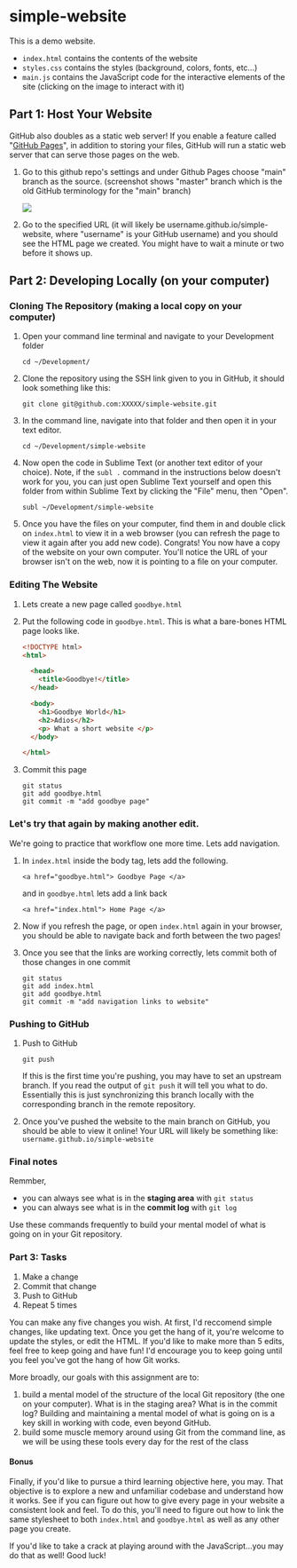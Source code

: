# simple-website

This is a demo website.

* `index.html` contains the contents of the website
* `styles.css` contains the styles (background, colors, fonts, etc...)
* `main.js` contains the JavaScript code for the interactive elements of the site (clicking on the image to interact with it)

## Part 1: Host Your Website

GitHub also doubles as a static web server! If you enable a feature called "[GitHub Pages](https://pages.github.com/)", in addition to storing your files, GitHub will run a static web server that can serve those pages on the web.

1. Go to this github repo's settings and under Github Pages choose "main" branch as the source. (screenshot shows "master" branch which is the old GitHub terminology for the "main" branch)

	![](https://i.imgur.com/8EhdwWM.png)

2. Go to the specified URL (it will likely be username.github.io/simple-website, where "username" is your GitHub username) and you should see the HTML page we created. You might have to wait a minute or two before it shows up.

## Part 2: Developing Locally (on your computer)

### Cloning The Repository (making a local copy on your computer)

1. Open your command line terminal and navigate to your Development folder
  
	```
	cd ~/Development/
	```

2. Clone the repository using the SSH link given to you in GitHub, it should look something like this:

	```
	git clone git@github.com:XXXXX/simple-website.git
	```

3. In the command line, navigate into that folder and then open it in your text editor. 

	```
	cd ~/Development/simple-website
	```

4. Now open the code in Sublime Text (or another text editor of your choice). Note, if the `subl .` command in the instructions below doesn't work for you, you can just open Sublime Text yourself and open this folder from within Sublime Text by clicking the "File" menu, then "Open".

	```
	subl ~/Development/simple-website
	```

4. Once you have the files on your computer, find them in and double click on `index.html` to view it in a web browser (you can refresh the page to view it again after you add new code). Congrats! You now have a copy of the website on your own computer. You'll notice the URL of your browser isn't on the web, now it is pointing to a file on your computer.

### Editing The Website

1. Lets create a new page called `goodbye.html`
	
2. Put the following code in `goodbye.html`. This is what a bare-bones HTML page looks like.

	```html
	<!DOCTYPE html>
	<html>

	  <head>
	    <title>Goodbye!</title>
	  </head>

	  <body>
	    <h1>Goodbye World</h1>
	    <h2>Adios</h2>
	    <p> What a short website </p>
	  </body>

	</html>
	```

3. Commit this page

	```
	git status
	git add goodbye.html
	git commit -m "add goodbye page"
	```

### Let's try that again by making another edit.

We're going to practice that workflow one more time. Lets add navigation.

1. In `index.html` inside the body tag, lets add the following.
	```
	<a href="goodbye.html"> Goodbye Page </a>
	```
	
	and in `goodbye.html` lets add a link back
	```
	<a href="index.html"> Home Page </a>
	```

2. Now if you refresh the page, or open `index.html` again in your browser, you should be able to navigate back and forth between the two pages!	

3. Once you see that the links are working correctly, lets commit both of those changes in one commit
	```
	git status
	git add index.html
	git add goodbye.html
	git commit -m "add navigation links to website"
	```

### Pushing to GitHub

1. Push to GitHub
	```
	git push
	```
  
	If this is the first time you're pushing, you may have to set an upstream branch. If you read the output of `git push` it will tell you what to do. Essentially this is just synchronizing this branch locally with the corresponding branch in the remote repository.

2. Once you've pushed the website to the main branch on GitHub, you should be able to view it online! Your URL will likely be something like: `username.github.io/simple-website`

### Final notes

Remmber, 

* you can always see what is in the **staging area** with `git status`
* you can always see what is in the **commit log** with `git log`

Use these commands frequently to build your mental model of what is going on in your Git repository.

### Part 3: Tasks

1. Make a change
2. Commit that change
3. Push to GitHub
4. Repeat 5 times

You can make any five changes you wish. At first, I'd reccomend simple changes, like updating text. Once you get the hang of it, you're welcome to update the styles, or edit the HTML. If you'd like to make more than 5 edits, feel free to keep going and have fun! I'd encourage you to keep going until you feel you've got the hang of how Git works.

More broadly, our goals with this assignment are to:

   1. build a mental model of the structure of the local Git repository (the one on your computer). What is in the staging area? What is in the commit log? Building and maintaining a mental model of what is going on is a key skill in working with code, even beyond GitHub.
   2. build some muscle memory around using Git from the command line, as we will be using these tools every day for the rest of the class

#### Bonus
Finally, if you'd like to pursue a third learning objective here, you may. That objective is to explore a new and unfamiliar codebase and understand how it works. See if you can figure out how to give every page in your website a consistent look and feel. To do this, you'll need to figure out how to link the same stylesheet to both `index.html` and `goodbye.html` as well as any other page you create. 

If you'd like to take a crack at playing around with the JavaScript...you may do that as well! Good luck!
    
   
